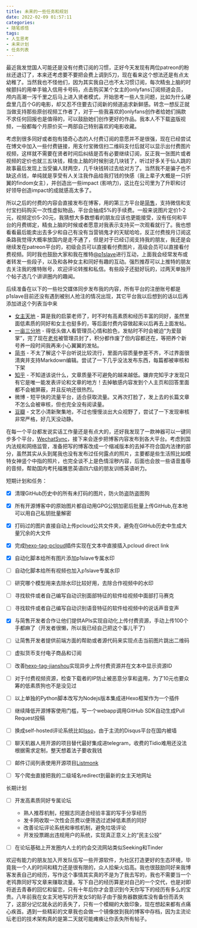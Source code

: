 ```yaml
---
title: 未来的一些任务和规划
date: 2022-02-09 01:57:11
categories:
- 随笔感悟
tags:
- 人生思考
- 未来计划
- 任务列表
---
```



最近我发觉国人可能还是没有付费订阅的习惯，正好今天发现有两位patreon的粉丝还退订了，本来还考虑要不要把会费上调到5刀，现在看来这个想法还是有点太幼稚了。当然我也不怪他们，因为其实我自己也不太习惯订阅，每次精虫上脑的时候颤抖的用单手输入信用卡号码，点击购买某个女主的onlyfans订阅频道会员，颅内高潮一泻千里之后马上进入贤者模式，开始思考一些人生问题，比如为什么硬盘里几百个G的电影，却又忍不住要去订阅新的频道追求新鲜感。转念一想反正就当做支持那些原创视频工作者了，对于一些我喜欢的onlyfans创作者给她们捐款不求任何回报也是值得的，可以鼓励她们创作更好的作品。我本人不下载盗版视频，一般都每个月原价买一两部自己特别喜欢的电影收藏。

<!-- more -->

考虑到很多同好或者抱有猎奇心态的人付费订阅的意愿并不是很强，现在已经尝试在博文中加入一些付费链接，用支付宝微信扫二维码支付后就可以显示出付费图片视频，这样就不需要在贤者时间后纠结是否有必要继续订阅，反正我一张图片或者视频的定价也就三五块钱，精虫上脑的时候别说几块钱了，听过好多关于仙人跳的故事最后发现上当受骗人财两空，几千块钱转过去给对方了。当然我不是骗子也不缺这点钱，单纯就是享受有人关注我作品给我打钱的快感（我上辈子大概是一只折翼的findom女主），并创造出一些impact (影响力)，这比在公司里为了升职和讨好领导创造impact的成就感高太多了。

所以之后的付费的内容会直接发布在博客，用的第三方平台是[简售](https://jianshou.online)，支持微信和支付宝扫码购买一次性虚拟物品，平台会抽成5%的手续费。一般来说图片定价1-2元，视频定价5-20元，我猜想大多数想看的朋友应该也更能接受，没有任何和平台的月费绑定，精虫上脑的时候或者愿意对我表示支持买一次观看就行了。我也想看看最后能卖出去多少和自己有没有当营销鬼才的天赋哈哈，反正付费按月订阅这条路我觉得大概率放国内是走不通了，但是对于已经订阅支持我的朋友，我还是会继续发在patreon平台的，初级会员可以直接看付费图片，高级会员可以直接看付费视频。同时我也鼓励大家和我在推特[@p1slave](https://twitter.com/p1slave)进行互动，上面我会经常发布或者转发一些段子，以及和各种女主和同好有趣的互动。强烈推荐可以上推特的朋友去关注我的推特账号，欢迎评论转推和私信。有些段子还挺好玩的，过两天单独开个帖子选几个讲讲圈内的趣闻。


后续准备在以下的一些社交媒体同步发布我的内容，所有平台的注册账号都是p1slave目前还没有遇到被别人抢注的情况出现，其它平台我以后想到的话以后再添加进这个列表当中来

* [女主天地](https://nztd38.com/?675819) - 算是我的启蒙老师了，时不时有高素质和经历丰富的同好，虽然里面低素质的同好和女主也挺多的，等后面付费内容做起来以后再去上面发帖。
* [一亩三分地](https://www.1point3acres.com/bbs/space-uid-870558.html) - 得低头做人看管理员心情和脸色，发帖时不时会被迫“为爱鼓掌”，完了现在[老号](https://www.1point3acres.com/bbs/space-uid-816933.html)被管理员封了，积分都作废了但内容都还在，等把养个新号养一段时间我再来小心翼翼的发帖。
* [简书](https://www.jianshu.com/u/b1cd9e207a2e) - 不太了解这个平台听说比较流行，里面内容质量参差不齐，不过界面很清爽并支持Markdown编辑。尝试了一下几乎没法发布东西，每篇都被审核和下架
* [知乎](https://www.zhihu.com/people/p1slave) - 不知道该说什么，文章质量不可避免的越来越低。嫌弃完知乎才发现只有它是唯一能发表评论和文章的地方！去掉敏感内容发到个人主页和回答里面都不会被屏蔽，并且反响还很热烈。
* 微博 - 短平快的流量平台，适合获取流量。又再次打脸了，发上去的长篇文章不怎么会被审核，但也完全没有阅读量。
* [豆瓣](https://www.douban.com/people/p1slave/) - 文艺小清新聚集地，不过也慢慢淡出大众视野了，尝试了一下发现审核非常严格，好几天没动静。

在每一个平台都发说实话工作量还是有点大的，还好我发现了一款神器可以一键同步多个平台，[WechatSync](https://www.wechatsync.com/)，接下来会逐步把博客内容发布到各大平台。考虑到国内法规和网络监管，准备把写的博客改成一个缩减版本的去掉不符合国内法律的部分，虽然其实从头到尾我也没有发布过任何露点的照片，主要都是些生活照比如模特女神竖个中指的照片，也完全谈不上是色情淫秽内容，后面也会放一些语音羞辱的音频，帮助国内考托福雅思英语四六级的朋友训练英语听力。



短期计划和任务：
- [x] 清理GitHub历史中的所有未打码的图片，防火防盗防盗图狗
- [x] 所有开源博客中的原始图片都自动用GPG公钥加密后批量上传GitHub,在本地可以用自己私钥批量解密
- [x] 打码过的图片直接自动上传pcloud公共文件夹，避免在GitHub历史中生成大量冗余的大文件 
- [x] 完成[hexo-tag-pcloud](https://github.com/p1slave/hexo-tag-pcloud)插件实现在文本中直接插入pcloud direct link
- [x] 自动化脚本给所有图片添加p1slave专属水印
- [ ] 自动化脚本给所有视频也加入p1slave专属水印
- [ ] 研究哪个模型用来去除水印比较好用，去除合作视频中的水印
- [ ] 寻找软件或者自己编写自动识别面部特征的软件给视频中面部打马赛克
- [ ] 寻找软件或者自己编写自动识别语音特征的软件给视频中的说话声音变声
- [x] 与简售开发者合作让他们提供APIs实现自动化上传付费资源，手动上传100个手都麻了（开发者很懒，所以我已经自己把这个事儿干了）
- [ ] 让简售开发者提供前端方面的帮助或者源代码来实现点击当前图片跳出二维码
- [ ] 虚拟货币支付电子商品和订阅
- [ ] 改善[hexo-tag-jianshou](https://github.com/p1slave/hexo-tag-jianshou)实现异步上传付费资源并在文本中显示资源ID
- [ ] 对于付费视频资源，检查下载者的IP防止被恶意分享和盗用，为了10元也要众筹的低素质狗也不是没见过
- [ ] 以上单独的Python脚本改写为Nodejs版本集成进Hexo框架作为一个插件
- [ ] 继续降低开源博客使用门槛，写一个webapp调用GitHub SDK自动生成Pull Request投稿
- [ ] 换成self-hosted评论系统比如[Isso](https://posativ.org/isso/)，由于主流的Disqus平台在国内被墙
- [ ] 聊天机器人用开源的项目替代最好集成进telegram，收费的Tidio难用还没法根据需求定制，整天想着法子要收我钱
- [ ] 邮件订阅列表使用开源项目[Listmonk](https://listmonk.app)
- [ ] 写个爬虫直接把我的二级域名redirect到最新的女主天地网址


长期计划
- [ ] 开发高素质同好专属论坛
	- 熟人推荐机制，挖掘志同道合经验丰富的写手分享经历
	- 发卡网收取一次性会员费以便筛选过滤掉低素质的同好
	- 改善论坛评论系统和审核机制，避免垃圾评论
	- 开发投票踢出违规用户的系统，实现真正意义上的“民主公投”
- [ ] 在论坛基础上开发圈内人士的约会交流网站类似Seeking和Tinder


欢迎有能力的朋友加入开发队伍写一些开源软件，为社区打造更好的生态环境，毕竟我一个人的时间和精力还是很有限的，众人拾柴火焰高。我也很鼓励同好来我博客发表自己的经历，写作这个事情其实真的不是为了我去写的，我也不需要当一个老鸨靠同好写文章来赚取流量。写下自己的经历算是对自己的一个交代，也是对即将逝去青春的回忆和留恋，只有十年后你才会意识到今天你写下的经历有多么的宝贵。八年前我在女主天地写的开发女S的贴子由于服务器数据库没有备份而丢失了，这部分记忆就永远的丢失了，只有一个模糊的大致印象，现在想起来都有点痛心疾首。遇到一些精彩的文章我也会做一个镜像放到我的博客中存档，因为主流论坛老旧的技术架构真的是第二天就可能瘫痪让你丢失所有帖子。


